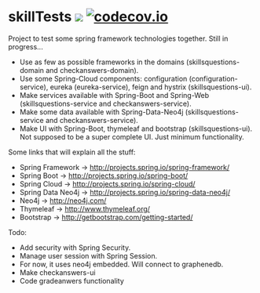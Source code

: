 # skillTests ![](https://travis-ci.org/SimpleApplicationsOrg/skillTests.svg?branch=master) [![codecov.io](http://codecov.io/github/SimpleApplicationsOrg/skillTests/coverage.svg?branch=master)](http://codecov.io/github/SimpleApplicationsOrg/skillTests?branch=master)

Project to test some spring framework technologies together. Still in progress...

- Use as few as possible frameworks in the domains (skillsquestions-domain and checkanswers-domain).
- Use some Spring-Cloud components: configuration (configuration-service), eureka (eureka-service), feign and hystrix (skillsquestions-ui). 
- Make services available with Spring-Boot and Spring-Web (skillsquestions-service and checkanswers-service).
- Make some data available with Spring-Data-Neo4j (skillsquestions-service and checkanswers-service).
- Make UI with Spring-Boot, thymeleaf and bootstrap (skillsquestions-ui). Not supposed to be a super complete UI. Just minimum functionality.

Some links that will explain all the stuff:

- Spring Framework -> http://projects.spring.io/spring-framework/
- Spring Boot -> http://projects.spring.io/spring-boot/
- Spring Cloud -> http://projects.spring.io/spring-cloud/
- Spring Data Neo4j -> http://projects.spring.io/spring-data-neo4j/
- Neo4j -> http://neo4j.com/
- Thymeleaf -> http://www.thymeleaf.org/
- Bootstrap -> http://getbootstrap.com/getting-started/

Todo:
- Add security with Spring Security.
- Manage user session with Spring Session.
- For now, it uses neo4j embedded. Will connect to graphenedb.
- Make checkanswers-ui
- Code gradeanwers functionality
